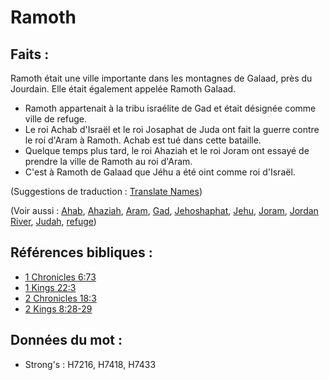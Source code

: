 # Ramoth

## Faits :

Ramoth était une ville importante dans les montagnes de Galaad, près du Jourdain. Elle était également appelée Ramoth Galaad.

* Ramoth appartenait à la tribu israélite de Gad et était désignée comme ville de refuge.
* Le roi Achab d'Israël et le roi Josaphat de Juda ont fait la guerre contre le roi d'Aram à Ramoth. Achab est tué dans cette bataille.
* Quelque temps plus tard, le roi Ahaziah et le roi Joram ont essayé de prendre la ville de Ramoth au roi d'Aram.
* C'est à Ramoth de Galaad que Jéhu a été oint comme roi d'Israël.

(Suggestions de traduction : [Translate Names](rc://en/ta/man/translate/translate-names))

(Voir aussi : [Ahab](../names/ahab.md), [Ahaziah](../names/ahaziah.md), [Aram](../names/aram.md), [Gad](../names/gad.md), [Jehoshaphat](../names/jehoshaphat.md), [Jehu](../names/jehu.md), [Joram](../names/joram.md), [Jordan River](../names/jordanriver.md), [Judah](../names/kingdomofjudah.md), [refuge](../other/refuge.md))

## Références bibliques :

* [1 Chronicles 6:73](rc://en/tn/help/1ch/06/73)
* [1 Kings 22:3](rc://en/tn/help/1ki/22/03)
* [2 Chronicles 18:3](rc://en/tn/help/2ch/18/03)
* [2 Kings 8:28-29](rc://en/tn/help/2ki/08/28)

## Données du mot :

* Strong's : H7216, H7418, H7433
